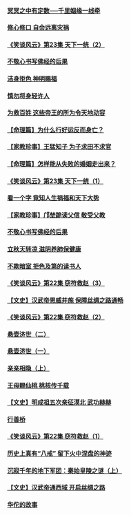 #### [冥冥之中有定数──千里姻缘一线牵](../pages/prog647/a102643074.md?t=08140127) 

#### [修心修口 自会远离灾祸](../pages/prog647/a102643036.md?t=08140127) 

#### [《笑谈风云》第23集 天下一统（2）](../pages/prog647/a102643014.md?t=08140127) 

#### [不敬心书写佛经的后果](../pages/prog647/a102642368.md?t=08140127) 

#### [洁身拒色 神明赐福](../pages/prog647/a102642363.md?t=08140127) 

#### [慎勿将身轻许人](../pages/prog647/a102642222.md?t=08140127) 

#### [为救百姓 这些帝王的所为令天地动容](../pages/prog647/a102642052.md?t=08140127) 

#### [【命理篇】为什么行好运反而身亡？](../pages/prog647/a102641592.md?t=08140127) 

#### [【家教珍事】王猛知子 为子求田不求官](../pages/prog647/a102641580.md?t=08140127) 

#### [【命理篇】怎样能从失败的婚姻走出来？](../pages/prog647/a102640802.md?t=08140127) 

#### [《笑谈风云》第23集 天下一统（1）](../pages/prog647/a102640791.md?t=08140127) 

#### [看一个字 竟知人生祸福和天下大势](../pages/prog647/a102640137.md?t=08140127) 

#### [【家教珍事】邝埜跪读父信 敬受父教](../pages/prog647/a102640131.md?t=08140127) 

#### [不敬心书写佛经的后果](../pages/prog647/a102639970.md?t=08140127) 

#### [立秋天转凉 滋阴养肺保健康](../pages/prog647/a102639236.md?t=08140127) 

#### [不欺暗室 拒色及第的读书人](../pages/prog647/a102639223.md?t=08140127) 

#### [《笑谈风云》第22集 窃符救赵（3）](../pages/prog647/a102639213.md?t=08140127) 

#### [【文史】汉武帝恩威并施 保障丝绸之路通畅](../pages/prog647/a102638665.md?t=08140127) 

#### [《笑谈风云》第22集 窃符救赵（2）](../pages/prog647/a102638635.md?t=08140127) 

#### [悬壶济世（二）](../pages/prog647/a102637876.md?t=08140127) 

#### [悬壶济世（一）](../pages/prog647/a102637864.md?t=08140127) 

#### [亲亲相隐（上）](../pages/prog647/a102637311.md?t=08140127) 

#### [王母赐仙桃 桃核传千载](../pages/prog647/a102636523.md?t=08140127) 

#### [【文史】明成祖五次亲征漠北 武功赫赫](../pages/prog647/a102636519.md?t=08140127) 

#### [行善桥](../pages/prog647/a102636040.md?t=08140127) 

#### [《笑谈风云》第22集 窃符救赵（1）](../pages/prog647/a102636037.md?t=08140127) 

#### [历史上真有“八戒” 留下火中涅盘的神迹](../pages/prog647/a102635944.md?t=08140127) 

#### [沉寂千年的地下军团：秦始皇陵之谜（上）](../pages/prog647/a102635362.md?t=08140127) 

#### [【文史】汉武帝通西域 开启丝绸之路](../pages/prog647/a102635355.md?t=08140127) 

#### [华佗的故事](../pages/prog647/a102632432.md?t=08140127) 

